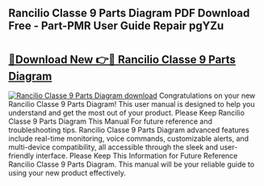 ## Rancilio Classe 9 Parts Diagram PDF Download Free - Part-PMR User Guide Repair pgYZu

# <h2><a href="http://dfsz4os.blite.top/?on=Rancilio+Classe+9+Parts+Diagram">🔗Download New 👉🔴 Rancilio Classe 9 Parts Diagram</a></h2>

[![Rancilio Classe 9 Parts Diagram download](https://i.imgur.com/lujVjoI.png)](http://dfsz4os.blite.top/?on=Rancilio+Classe+9+Parts+Diagram)
Congratulations on your new Rancilio Classe 9 Parts Diagram! This user manual is designed to help you understand and get the most out of your product. Please Keep Rancilio Classe 9 Parts Diagram This Manual For future reference and troubleshooting tips. Rancilio Classe 9 Parts Diagram advanced features include real-time monitoring, voice commands, customizable alerts, and multi-device compatibility, all accessible through the sleek and user-friendly interface. Please Keep This Information for Future Reference Rancilio Classe 9 Parts Diagram. This manual will be your reliable guide to using your new product effectively.

